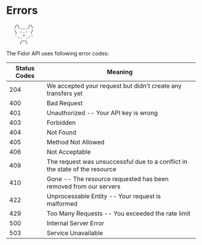 # Errors
```
   /\___/\
   \ -.- /
   `-.^.-'
	 /"\  
```
The Fidor API uses following error codes:


Status Codes | Meaning
---------- | -------
204 | We accepted your request but didn't create any transfers yet
400 | Bad Request
401 | Unauthorized -- Your API key is wrong
403 | Forbidden
404 | Not Found
405 | Method Not Allowed
406 | Not Acceptable
409 | The request was unsuccessful due to a conflict in the state of the resource
410 | Gone -- The resource requested has been removed from our servers
422 | Unprocessable Entity -- Your request is malformed
429 | Too Many Requests -- You exceeded the rate limit
500 | Internal Server Error
503 | Service Unavailable
